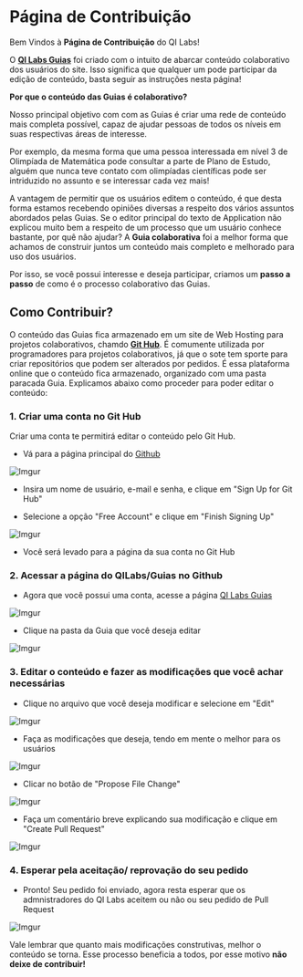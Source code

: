Página de Contribuição
======================

Bem Vindos à **Página de Contribuição** do QI Labs!

O [**QI Labs Guias**](http://www.qilabs.org/guias) foi criado com o intuito de abarcar conteúdo colaborativo dos usuários do site. Isso significa que qualquer um pode participar da edição de conteúdo, basta seguir as instruções nesta página!

**Por que o conteúdo das Guias é colaborativo?**

Nosso principal objetivo com com as Guias é criar uma rede de conteúdo mais completa possível, capaz de ajudar pessoas de todos os níveis em suas respectivas áreas de interesse. 

Por exemplo, da mesma forma que uma pessoa interessada em nível 3 de Olimpíada de Matemática pode consultar a parte de Plano de Estudo, alguém que nunca teve contato com olimpíadas científicas pode ser intriduzido no assunto e se interessar cada vez mais!

A vantagem de permitir que os usuários editem o conteúdo, é que desta forma estamos recebendo opiniões diversas a respeito dos vários assuntos abordados pelas Guias. Se o editor principal do texto de Application não explicou muito bem a respeito de um processo que um usuário conhece bastante, por quê não ajudar? A **Guia colaborativa** foi a melhor forma que achamos de construir juntos um conteúdo mais completo e melhorado para uso dos usuários.

Por isso, se você possui interesse e deseja participar, criamos um **passo a passo** de como é o processo colaborativo das Guias.

## Como Contribuir?

O conteúdo das Guias fica armazenado em um site de Web Hosting para projetos colaborativos, chamdo [**Git Hub**](github.com). É comumente utilizada por programadores para projetos colaborativos, já que o sote tem sporte para criar repositórios que podem ser alterados por pedidos. É essa plataforma online que o conteúdo fica armazenado, organizado com uma pasta paracada Guia. Explicamos abaixo como proceder para poder editar o conteúdo:

### 1. Criar uma conta no Git Hub

Criar uma conta te permitirá editar o conteúdo pelo Git Hub.

- Vá para a página principal do [Github](https://github.com/)

![Imgur](http://i.imgur.com/5jCZXh9.png?1)

- Insira um nome de usuário, e-mail e senha, e clique em "Sign Up for Git Hub"

- Selecione a opção "Free Account" e clique em "Finish Signing Up"

![Imgur](http://i.imgur.com/iU8wChI.png)

- Você será levado para a página da sua conta no Git Hub

### 2. Acessar a página do QILabs/Guias no Github

- Agora que você possui uma conta, acesse a página [QI Labs Guias](https://github.com/QI-Labs/guias)  

![Imgur](http://i.imgur.com/h1Vu1zr.png)

- Clique na pasta da Guia que você deseja editar

![Imgur](http://i.imgur.com/FqZhEZs.png)

### 3. Editar o conteúdo e fazer as modificações que você achar necessárias

- Clique no arquivo que você deseja modificar e selecione em "Edit"

![Imgur](http://i.imgur.com/VlAKq8V.png)

- Faça as modificações que deseja, tendo em mente o melhor para os usuários

![Imgur](http://i.imgur.com/YdLFV7d.png)

- Clicar no botão de "Propose File Change"

![Imgur](http://i.imgur.com/1NdBe5B.png)

- Faça um comentário breve explicando sua modificação e clique em "Create Pull Request"

![Imgur](http://i.imgur.com/jTRkkk5.png)

### 4. Esperar pela aceitação/ reprovação do seu pedido

- Pronto! Seu pedido foi enviado, agora resta esperar que os admnistradores do QI Labs aceitem ou não ou seu pedido de Pull Request

![Imgur](http://i.imgur.com/w1T1Io7.png)

Vale lembrar que quanto mais modificações construtivas, melhor o conteúdo se torna. Esse processo beneficia a todos, por esse motivo **não deixe de contribuir!**
